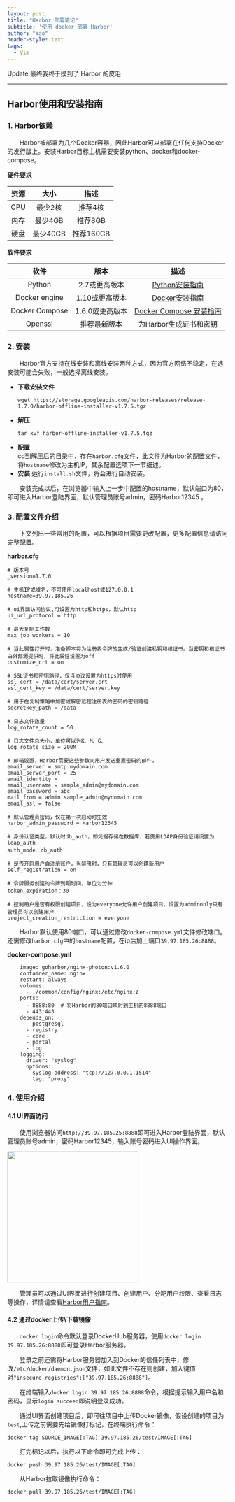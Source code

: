 ```yaml
---
layout: post
title: "Harbor 部署笔记"
subtitle: '使用 docker 部署 Harbor'
author: "Yao"
header-style: text
tags:
  - Vim
---
```


Update:最终我终于摸到了 Harbor 的皮毛

---

## Harbor使用和安装指南
### 1. Harbor依赖
&emsp;&emsp;Harbor被部署为几个Docker容器，因此Harbor可以部署在任何支持Docker的发行版上。安装Harbor目标主机需要安装python、docker和docker-compose。

**硬件要求**

|资源|大小|描述|
|:---:|:---:|:---:|
|CPU|最少2核|推荐4核|
|内存|最少4GB|推荐8GB|
|硬盘|最少40GB|推荐160GB|

**软件要求**

|软件|版本|描述|
|:---:|:---:|:---:|
|Python|2.7或更高版本|[Python安装指南](https://www.centos.bz/2018/01/在centos上安装python3的三种方法/)
|Docker engine|1.10或更高版本|[Docker安装指南](https://docs.docker.com/install/linux/docker-ce/centos/)|
|Docker Compose|1.6.0或更高版本|[Docker Compose 安装指南](https://docs.docker.com/compose/install/)|
|Openssl|推荐最新版本|为Harbor生成证书和密钥|

### 2. 安装
&emsp;&emsp;Harbor官方支持在线安装和离线安装两种方式，因为官方网络不稳定，在选安装可能会失败，一般选择离线安装。

- **下载安装文件** <br>
    ```
    wget https://storage.googleapis.com/harbor-releases/release-1.7.0/harbor-offline-installer-v1.7.5.tgz
    ```
- **解压** <br>
    ```
    tar xvf harbor-offline-installer-v1.7.5.tgz
    ``` 
- **配置** <br>
cd到解压后的目录中，存在```harbor.cfg```文件，此文件为Harbor的配置文件，将```hostname```修改为主机IP，其余配置选项下一节细述。
- **安装**
    运行```install.sh```文件，将会进行自动安装。<br>
    
&emsp;&emsp;安装完成以后，在浏览器中输入上一步中配置的hostname，默认端口为80，即可进入Harbor登陆界面，默认管理员账号admin，密码Harbor12345 。

### 3. 配置文件介绍

&emsp;&emsp;下文列出一些常用的配置，可以根据项目需要更改配置，更多配置信息请访问[完整配置。](https://github.com/goharbor/harbor/blob/master/docs/installation_guide.md)

**harbor.cfg**

```
# 版本号
_version=1.7.0

# 主机IP或域名，不可使用localhost或127.0.0.1
hostname=39.97.185.26

# ui界面访问协议,可设置为http和https，默认http
ui_url_protocol = http

# 最大复制工作数
max_job_workers = 10

# 当此属性打开时，准备脚本将为注册表令牌的生成/验证创建私钥和根证书。当密钥和根证书由外部源提供时，将此属性设置为off
customize_crt = on

# SSL证书和密钥路径，仅当协议设置为https时使用
ssl_cert = /data/cert/server.crt
ssl_cert_key = /data/cert/server.key

# 用于在复制策略中加密或解密远程注册表的密码的密钥路径
secretkey_path = /data

# 日志文件数量
log_rotate_count = 50

# 日志文件总大小，单位可以为K、M、G、
log_rotate_size = 200M

# 邮箱设置，Harbor需要这些参数向用户发送重置密码的邮件，
email_server = smtp.mydomain.com
email_server_port = 25
email_identity =
email_username = sample_admin@mydomain.com
email_password = abc
mail_from = admin sample_admin@mydomain.com
email_ssl = false

# 默认管理员密码，仅在第一次启动时生效
harbor_admin_password = Harbor12345

# 身份认证类型，默认时db_auth，即凭据存储在数据库，若使用LDAP身份验证请设置为ldap_auth
auth_mode：db_auth

# 是否开启用户自注册账户，当禁用时，只有管理员可以创建新用户
self_registration = on

# 令牌服务创建的令牌到期时间，单位为分钟
token_expiration：30

# 控制用户是否有权限创建项目，设为everyone允许用户创建项目，设置为adminonly只有管理员可以创建用户
project_creation_restriction = everyone

```

&emsp;&emsp;Harbor默认使用80端口，可以通过修改```docker-compose.yml```文件修改端口。还需修改```harbor.cfg```中的```hostname```配置，在ip后加上端口```39.97.185.26:8888```。

**docker-compose.yml**

```proxy:
    image: goharbor/nginx-photon:v1.6.0
    container_name: nginx
    restart: always
    volumes:
      - ./common/config/nginx:/etc/nginx:z
    ports:
      - 8888:80  # 将Harbor的80端口映射到主机的8888端口
      - 443:443
    depends_on:
      - postgresql
      - registry
      - core
      - portal
      - log
    logging:
      driver: "syslog"
      options:  
        syslog-address: "tcp://127.0.0.1:1514"
        tag: "proxy"
```

### 4. 使用介绍

#### 4.1 UI界面访问
&emsp;&emsp;使用浏览器访问```http://39.97.185.25:8888```即可进入Harbor登陆界面，默认管理员账号admin，密码Harbor12345，输入账号密码进入UI操作界面。

<img src="https://github.com/goharbor/harbor/blob/master/docs/img/log_search_advanced.png?raw=true" height="300">

&emsp;&emsp;管理员可以通过UI界面进行创建项目、创建用户、分配用户权限、查看日志等操作，详情请查看[Harbor用户指南](https://github.com/goharbor/harbor/blob/master/docs/user_guide.md)。

#### 4.2 通过docker上传\下载镜像

&emsp;&emsp;```docker login```命令默认登录DockerHub服务器，使用```docker login 39.97.185.26:8888```即可登录Harbor服务器。

&emsp;&emsp;登录之前还需将Harbor服务器加入到Docker的信任列表中，修改```/etc/docker/daemon.json```文件，如此文件不存在则创建，加入键值对```"insecure-registries":["39.97.185.26:8888"]```。

&emsp;&emsp;在终端输入```docker login 39.97.185.26:8888```命令，根据提示输入用户名和密码，显示```login succeed```即说明登录成功。

&emsp;&emsp;通过UI界面创建项目后，即可往项目中上传Docker镜像，假设创建的项目为```test```,上传之前需要先给镜像打标记，在终端执行命令：

```docker tag SOURCE_IMAGE[:TAG] 39.97.185.26/test/IMAGE[:TAG]```

&emsp;&emsp;打完标记以后，执行以下命令即可完成上传：

```docker push 39.97.185.26/test/IMAGE[:TAG]```

&emsp;&emsp;从Harbor拉取镜像执行命令：

```docker pull 39.97.185.26/test/IMAGE[:TAG]```






